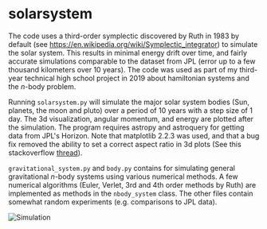# solarsystem

The code uses a third-order symplectic discovered by Ruth in 1983 by default (see https://en.wikipedia.org/wiki/Symplectic_integrator) to simulate the solar system. This results in minimal energy drift over time, and fairly accurate simulations comparable to the dataset from JPL (error up to a few thousand kilometers over 10 years). The code was used as part of my third-year technical high school project in 2019 about hamiltonian systems and the _n_-body problem.

Running `solarsystem.py` will simulate the major solar system bodies (Sun, planets, the moon and pluto) over a period of 10 years with a step size of 1 day. The 3d visualization, angular momentum, and energy are plotted after the simulation. 
The program requires astropy and astroquery for getting data from JPL's Horizon. Note that matplotlib 2.2.3 was used, and that a bug fix removed the ability to set a correct aspect ratio in 3d plots (See this stackoverflow [thread](https://stackoverflow.com/questions/13685386/matplotlib-equal-unit-length-with-equal-aspect-ratio-z-axis-is-not-equal-to)).

`gravitational_system.py` and `body.py` contains for simulating general gravitational _n_-body systems using various numerical methods. A few numerical algorithms (Euler, Verlet, 3rd and 4th order methods by Ruth) are implemented as methods in the `nbody_system` class. The other files contain somewhat random experiments (e.g. comparisons to JPL data).

![Simulation](img/assets/images/3Dview.PNG)